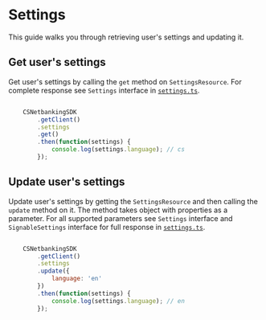 # Settings

This guide walks you through retrieving user's settings and updating it.

## Get user's settings

Get user's settings by calling the `get` method on `SettingsResource`. For complete response see `Settings` interface in [`settings.ts`](../lib/settings/settings.ts).

```javascript

    CSNetbankingSDK
        .getClient()
        .settings
        .get()
        .then(function(settings) {
            console.log(settings.language); // cs
        });

```

## Update user's settings

Update user's settings by getting the `SettingsResource` and then calling the `update` method on it. The method takes object with properties as a parameter. For all supported parameters see `Settings` interface and `SignableSettings` interface for full response in [`settings.ts`](../lib/settings/settings.ts).

```javascript

    CSNetbankingSDK
        .getClient()
        .settings
        .update({
            language: 'en'
        })
        .then(function(settings) {
            console.log(settings.language); // en
        });

```